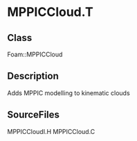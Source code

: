 # MPPICCloud.T 
## Class
Foam::MPPICCloud

## Description
Adds MPPIC modelling to kinematic clouds

## SourceFiles
MPPICCloudI.H
MPPICCloud.C

